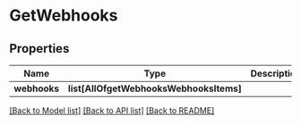 # GetWebhooks

## Properties
Name | Type | Description | Notes
------------ | ------------- | ------------- | -------------
**webhooks** | **list[AllOfgetWebhooksWebhooksItems]** |  | 

[[Back to Model list]](../README.md#documentation-for-models) [[Back to API list]](../README.md#documentation-for-api-endpoints) [[Back to README]](../README.md)


